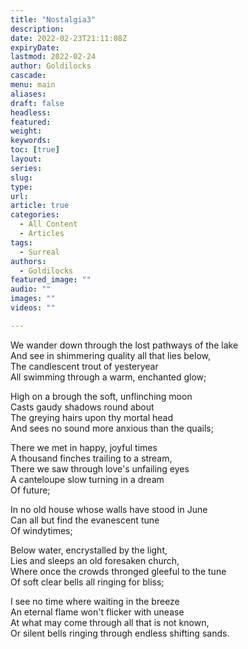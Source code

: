 ```yaml
---
title: "Nostalgia3"
description: 
date: 2022-02-23T21:11:08Z
expiryDate:
lastmod: 2022-02-24
author: Goldilocks
cascade:
menu: main
aliases:
draft: false
headless:
featured:
weight:
keywords:
toc: [true]
layout:
series:
slug:
type:
url:
article: true
categories:
  - All Content
  - Articles
tags:
  - Surreal
authors:
  - Goldilocks
featured_image: ""
audio: ""
images: ""
videos: ""

---
```


We wander down through the lost pathways of the lake  
And see in shimmering quality all that lies below,  
The candlescent trout of yesteryear  
All swimming through a warm, enchanted glow;  

High on a brough the soft, unflinching moon  
Casts gaudy shadows round about  
The greying hairs upon thy mortal head  
And sees no sound more anxious than the quails;  

There we met in happy, joyful times  
A thousand finches trailing to a stream,  
There we saw through love's unfailing eyes  
A canteloupe slow turning in a dream  
Of future;  

In no old house whose walls have stood in June  
Can all but find the evanescent tune  
Of windytimes;  

Below water, encrystalled by the light,  
Lies and sleeps an old foresaken church,  
Where once the crowds thronged gleeful to the tune  
Of soft clear bells all ringing for bliss;  

I see no time where waiting in the breeze  
An eternal flame won't flicker with unease  
At what may come through all that is not known,  
Or silent bells ringing through endless shifting sands.  
